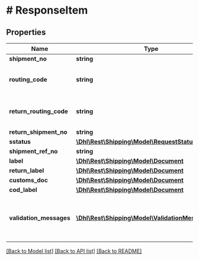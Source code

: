 # # ResponseItem

## Properties

Name | Type | Description | Notes
------------ | ------------- | ------------- | -------------
**shipment_no** | **string** |  | [optional]
**routing_code** | **string** | Routing code of the consignee address | [optional]
**return_routing_code** | **string** | Routing code of the return address | [optional]
**return_shipment_no** | **string** |  | [optional]
**sstatus** | [**\Dhl\Rest\Shipping\Model\RequestStatus**](RequestStatus.md) |  |
**shipment_ref_no** | **string** |  | [optional]
**label** | [**\Dhl\Rest\Shipping\Model\Document**](Document.md) |  | [optional]
**return_label** | [**\Dhl\Rest\Shipping\Model\Document**](Document.md) |  | [optional]
**customs_doc** | [**\Dhl\Rest\Shipping\Model\Document**](Document.md) |  | [optional]
**cod_label** | [**\Dhl\Rest\Shipping\Model\Document**](Document.md) |  | [optional]
**validation_messages** | [**\Dhl\Rest\Shipping\Model\ValidationMessageItem[]**](ValidationMessageItem.md) | Optional validation messages attached to the shipment. | [optional]

[[Back to Model list]](../../README.md#models) [[Back to API list]](../../README.md#endpoints) [[Back to README]](../../README.md)
